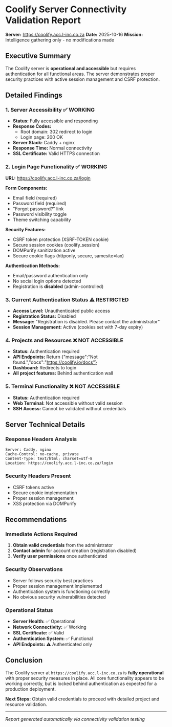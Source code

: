# Coolify Server Connectivity Validation Report

**Server:** https://coolify.acc.l-inc.co.za
**Date:** 2025-10-16
**Mission:** Intelligence gathering only - no modifications made

## Executive Summary

The Coolify server is **operational and accessible** but requires authentication for all functional areas. The server demonstrates proper security practices with active session management and CSRF protection.

## Detailed Findings

### 1. Server Accessibility ✅ WORKING

- **Status:** Fully accessible and responding
- **Response Codes:**
  - Root domain: 302 redirect to login
  - Login page: 200 OK
- **Server Stack:** Caddy + nginx
- **Response Time:** Normal connectivity
- **SSL Certificate:** Valid HTTPS connection

### 2. Login Page Functionality ✅ WORKING

**URL:** https://coolify.acc.l-inc.co.za/login

**Form Components:**
- Email field (required)
- Password field (required)
- "Forgot password?" link
- Password visibility toggle
- Theme switching capability

**Security Features:**
- CSRF token protection (XSRF-TOKEN cookie)
- Secure session cookies (coolify_session)
- DOMPurify sanitization active
- Secure cookie flags (httponly, secure, samesite=lax)

**Authentication Methods:**
- Email/password authentication only
- No social login options detected
- Registration is **disabled** (admin-controlled)

### 3. Current Authentication Status ⚠️ RESTRICTED

- **Access Level:** Unauthenticated public access
- **Registration Status:** Disabled
- **Message:** "Registration is disabled. Please contact the administrator"
- **Session Management:** Active (cookies set with 7-day expiry)

### 4. Projects and Resources ❌ NOT ACCESSIBLE

- **Status:** Authentication required
- **API Endpoints:** Return {"message":"Not found.","docs":"https://coolify.io/docs"}
- **Dashboard:** Redirects to login
- **All project features:** Behind authentication wall

### 5. Terminal Functionality ❌ NOT ACCESSIBLE

- **Status:** Authentication required
- **Web Terminal:** Not accessible without valid session
- **SSH Access:** Cannot be validated without credentials

## Server Technical Details

### Response Headers Analysis
```
Server: Caddy, nginx
Cache-Control: no-cache, private
Content-Type: text/html; charset=utf-8
Location: https://coolify.acc.l-inc.co.za/login
```

### Security Headers Present
- CSRF tokens active
- Secure cookie implementation
- Proper session management
- XSS protection via DOMPurify

## Recommendations

### Immediate Actions Required
1. **Obtain valid credentials** from the administrator
2. **Contact admin** for account creation (registration disabled)
3. **Verify user permissions** once authenticated

### Security Observations
- Server follows security best practices
- Proper session management implemented
- Authentication system is functioning correctly
- No obvious security vulnerabilities detected

### Operational Status
- **Server Health:** ✅ Operational
- **Network Connectivity:** ✅ Working
- **SSL Certificate:** ✅ Valid
- **Authentication System:** ✅ Functional
- **API Endpoints:** ⚠️ Authenticated only

## Conclusion

The Coolify server at `https://coolify.acc.l-inc.co.za` is **fully operational** with proper security measures in place. All core functionality appears to be working correctly, but is locked behind authentication as expected for a production deployment.

**Next Steps:** Obtain valid credentials to proceed with detailed project and resource validation.

---
*Report generated automatically via connectivity validation testing*